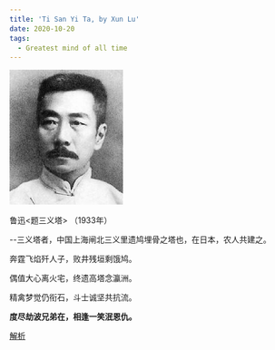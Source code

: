 ```yaml
---
title: 'Ti San Yi Ta, by Xun Lu'
date: 2020-10-20
tags:
  - Greatest mind of all time
---
```


![style](../images/luxun.jpg)

鲁迅<题三义塔> （1933年）

--三义塔者，中国上海闸北三义里遗鸠埋骨之塔也，在日本，农人共建之。

奔霆飞焰歼人子，败井残垣剩饿鸠。

偶值大心离火宅，终遗高塔念瀛洲。

精禽梦觉仍衔石，斗士诚坚共抗流。

**度尽劫波兄弟在，相逢一笑泯恩仇。**

[解析](http://www.jhwsw.com/zzdzb/ShowArticle.asp?ArticleID=2234)
